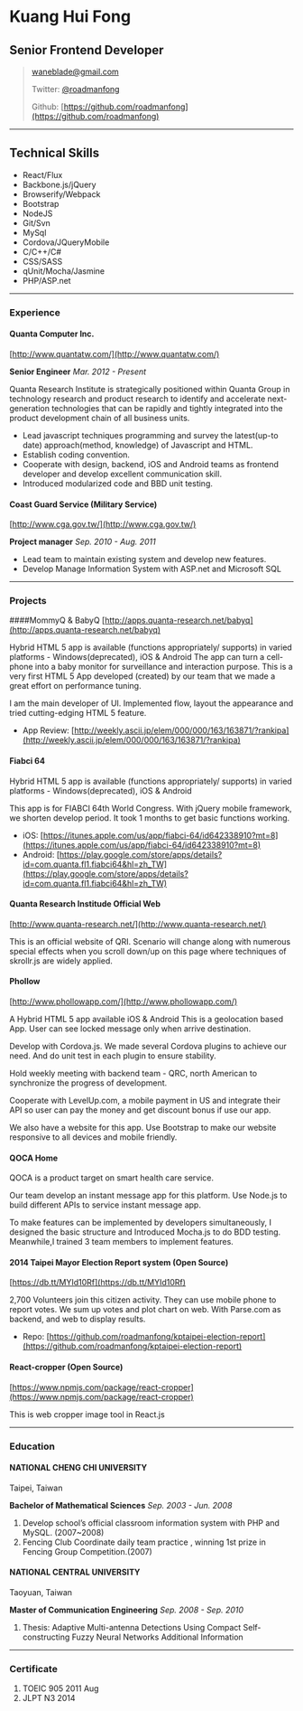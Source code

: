 # Kuang Hui Fong
## Senior Frontend Developer

> [waneblade@gmail.com](waneblade@gmail.com)
> 
> Twitter: [@roadmanfong](https://twitter.com/roadmanfong)
> 
> Github: [https://github.com/roadmanfong](https://github.com/roadmanfong)


-----

## Technical Skills

* React/Flux 
* Backbone.js/jQuery
* Browserify/Webpack 
* Bootstrap 
* NodeJS 
* Git/Svn 
* MySql 
* Cordova/JQueryMobile
* C/C++/C# 
* CSS/SASS 
* qUnit/Mocha/Jasmine
* PHP/ASP.net

-----

### Experience
#### Quanta Computer Inc.
[http://www.quantatw.com/](http://www.quantatw.com/)

__Senior Engineer__
*Mar. 2012 - Present*

Quanta Research Institute is strategically positioned within Quanta Group in technology research and product research to identify and accelerate next-generation technologies that can be rapidly and tightly integrated into the product development chain of all business units.

* Lead javascript techniques programming and survey the latest(up-to date) approach(method, knowledge) of Javascript and HTML.
* Establish coding convention.
* Cooperate with design, backend, iOS and Android teams as frontend developer and develop excellent communication skill.
* Introduced modularized code and BBD unit testing.


#### Coast Guard Service (Military Service)
[http://www.cga.gov.tw/](http://www.cga.gov.tw/)

__Project manager__
*Sep. 2010 - Aug. 2011*

* Lead team to maintain existing system and develop new features.
* Develop Manage Information System with ASP.net and Microsoft SQL

-----

### Projects

####MommyQ & BabyQ
[http://apps.quanta-research.net/babyq](http://apps.quanta-research.net/babyq)

Hybrid HTML 5 app is available (functions appropriately/ supports) in varied platforms - Windows(deprecated), iOS & Android
The app can turn a cell-phone into a baby monitor for surveillance and interaction purpose. This is a very first HTML 5 App developed (created) by our team that we made a great effort on performance tuning.

I am the main developer of UI. Implemented flow, layout the appearance and tried cutting-edging HTML 5 feature.

* App Review: [http://weekly.ascii.jp/elem/000/000/163/163871/?rankipa](http://weekly.ascii.jp/elem/000/000/163/163871/?rankipa)

#### Fiabci 64
Hybrid HTML 5 app is available (functions appropriately/ supports) in varied platforms - Windows(deprecated), iOS & Android

This app is for FIABCI 64th World Congress. With jQuery mobile framework, we shorten develop period. It took 1 months to get basic functions working. 

* iOS: [https://itunes.apple.com/us/app/fiabci-64/id642338910?mt=8](https://itunes.apple.com/us/app/fiabci-64/id642338910?mt=8)
* Android: [https://play.google.com/store/apps/details?id=com.quanta.fl1.fiabci64&hl=zh_TW](https://play.google.com/store/apps/details?id=com.quanta.fl1.fiabci64&hl=zh_TW)

#### Quanta Research Institude Official Web
[http://www.quanta-research.net/](http://www.quanta-research.net/)

This is an official website of QRI. Scenario will change along with numerous special effects when you scroll down/up on this page where techniques of skrollr.js are widely applied.

#### Phollow
[http://www.phollowapp.com/](http://www.phollowapp.com/)

A Hybrid HTML 5 app available iOS & Android
This is a geolocation based App. User can see locked message only when arrive destination.

Develop with Cordova.js. We made several Cordova plugins to achieve our need. And do unit test in each plugin to ensure stability.

Hold weekly meeting with backend team - QRC, north American to synchronize the progress of development. 

Cooperate with LevelUp.com, a mobile payment in US and integrate their API so user can pay the money and get discount bonus if use our app.

We also have a website for this app.
Use Bootstrap to make our website responsive to all devices and mobile friendly.


#### QOCA Home

QOCA is a product target on smart health care service.

Our team develop an instant message app for this platform.
Use Node.js to build different APIs to service instant message app.

To make features can be implemented by developers simultaneously,  I designed the basic structure and 
Introduced Mocha.js to do BDD testing.
Meanwhile,I trained 3 team members to implement features.


#### 2014 Taipei Mayor Election Report system (Open Source)
 [https://db.tt/MYId10Rf](https://db.tt/MYId10Rf)

2,700 Volunteers join this citizen activity.
They can use mobile phone to report votes.
We sum up votes and plot chart on web.
With Parse.com as backend, and web to display results.

* Repo: [https://github.com/roadmanfong/kptaipei-election-report](https://github.com/roadmanfong/kptaipei-election-report)

#### React-cropper (Open Source)
[https://www.npmjs.com/package/react-cropper](https://www.npmjs.com/package/react-cropper)

This is web cropper image tool in React.js

-----

### Education
#### NATIONAL CHENG CHI UNIVERSITY
Taipei, Taiwan

__Bachelor of Mathematical Sciences__
*Sep. 2003 - Jun. 2008*
  
1. Develop school’s official classroom information system with PHP and MySQL. (2007~2008)
2. Fencing Club Coordinate daily team practice , winning 1st prize in Fencing Group Competition.(2007)

#### NATIONAL CENTRAL UNIVERSITY
Taoyuan, Taiwan

__Master of Communication Engineering__
*Sep. 2008 - Sep. 2010*
   
  1. Thesis: Adaptive Multi-antenna Detections Using Compact Self-constructing Fuzzy Neural Networks
Additional Information

-----

### Certificate
1. TOEIC 905 2011 Aug
2. JLPT N3 2014


